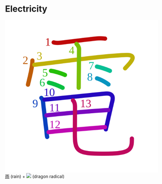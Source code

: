 # Electricity
![96fb](Kanji/kanji-colorize/96fb.svg)
[雨](Kanji/kanji-dict/雨.md) (rain) + [![](http://www.kanjidamage.com/assets/radsmall/dragon-74e805ac52d6600f3ae9a40a1c6c54ac08a4032d0cd3f7a4a3feff607380a6b2.jpg)](http://www.kanjidamage.com/kanji/1400-dragon-radical) (dragon radical)